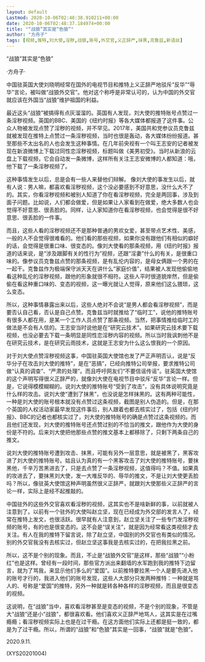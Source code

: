 ```yaml
---
layout: default
Lastmod: 2020-10-06T02:48:38.910211+00:00
date: 2020-10-06T02:48:37.184974+00:00
title: "“战狼”其实是“色狼”"
author: "方舟子"
tags: [视频,推特,刘大使,淫秽,战狼,账号,外交官,义正辞严,抹黑,克鲁兹,新语丝]
---
```


“战狼”其实是“色狼”

·方舟子·

中国驻英国大使刘晓明经常在国外的电视节目和推特上义正辞严地驳斥“反华”“辱华”言论，被叫做“战狼外交官”。他对这个称呼是非常认可的，认为中国的外交官就应该在外国当“战狼”维护祖国的利益。

最近这头“战狼”被搞得有点灰溜溜的。英国有人发现，刘大使的推特账号点赞过一条淫秽视频。英国的BBC、美国的《纽约时报》等各大媒体都报道了这件事。公众人物被发现点赞了淫秽的视频，并不罕见。2017年，美国共和党参议员克鲁兹就被发现在推特上点赞过一条淫秽视频，当时也很是轰动，各大媒体纷纷报道。甚至那些不太出名的人也会发生这种事情。在几年前央视有一个叫王志安的记者被发现在新浪微博上下载过同性恋淫秽视频，标题叫做《美男初受》。当时从新浪的云盘上下载视频，它会自动发一条微博，这样所有关注王志安微博的人都知道：哦，他下载了一条淫秽视频了。

这种事情发生以后，总是会有一些人来替他们辩解。 像刘大使的事发生以后，就有人说：男人嘛，都喜欢看淫秽视频，这个没必要感到不好意思，没什么大不了的。其实，你看淫秽视频和被别人知道了你在看淫秽视频，完全是两回事，涉及到面子问题。比如说，人们都会做爱，但是如果让人家看到在做爱，绝大多数人也会觉得不好意思、很丢脸的。同样，让人家知道你在看淫秽视频，也会觉得是很不好意思、很丢脸的一件事。

而且，这些人看的淫秽视频还不是那种普通的男欢女爱，甚至带点艺术性、美感，一般的人不会觉得很难看的。他们看的那些视频，如果你没有跟他们有相似的癖好的话，会觉得是很重口味、很变态的。像刘大使看的那条视频，用《纽约时报》报道的话来说，是“涉及跟脚有关的性行为”视频，还跟“淫妻”什么的有关，是很重口味的。像参议员克鲁兹点赞的那条视频，是有乱伦内容的，是母女俩跟一个男的在一起干。克鲁兹作为极端保守派天天在讲什么“家庭价值”，结果被人发现他偷偷地看这种乱伦的淫秽视频，跟他的形象就很不相符。这些人平时很道貌岸然，但是偷偷在看这种重口味的、变态的视频，这一曝光就让人觉得，原来他们这么猥琐，这么变态。

所以，这种事情暴露出来以后，这些人绝对不会说“是男人都会看淫秽视频”，而是要否认自己看，否认是自己点赞。克鲁兹当时就推给了“临时工”，说他的推特账号有很多人都在用，是某一个工作人员点赞了那条视频。当然，把事情推给临时工的做法是不会有人信的。王志安当时说他是在“研究云技术”。如果研究云技术要下载视频，也没必要去下载一条明显是同性恋淫秽内容的视频。所以当时我讽刺他不是在研究云技术，是在研究云雨技术，这就是王志安为什么这么恨我的一个原因。

对于刘大使点赞淫秽视频这事，中国驻英国大使馆也发了严正声明否认，说是“反华分子在攻击刘大使的推特”，是在“恶搞”，已经向推特公司举报，要求推特公司做“认真的调查”、“严肃的处理”。而且呼吁网友们“不要信谣传谣”。驻英国大使馆的这个声明写得很义正辞严的，就像刘大使在电视节目中驳斥“反华”言论一样。但是，它说得模模糊糊的。说刘大使的推特账号“受到了攻击”，没有具体说明究竟是什么样的攻击。说刘大使“遭到了抹黑”，也没说是怎样抹黑的。这有两种可能性，一种是刘大使的账号根本就没有点赞过这条视频，截图是别人伪造的。但是，在那个英国的人权活动家最早发现这件事后，别人跟着也都去核实过了，包括《纽约时报》、BBC的记者也都核实过了，刘大使的推特账号的确是点赞过这条视频的。而且他们还发现，刘大使的推特账号还点赞过别的不恰当的推文，跟他作为大使的身份是不符的。后来刘大使把他那些点赞的推文基本上都移除了，只剩下两条自己的推文。

说刘大使的推特账号遭到攻击、抹黑，可能有另外一层意思，就是被黑了，黑客攻进了刘大使的推特账号。姑且认为真的有一个黑客攻击了刘大使的推特账号，要抹黑他，千辛万苦黑进去了，只是去点赞了一条淫秽视频，这值得吗？不值。如果真的攻进去了，要抹黑刘大使，发一大堆反华的、辱华的推文，不是让刘大使更丢脸吗？所以，像驻英大使馆这种声明虽然很义正辞严，就跟刘大使那些义正辞严的言论一样，实际上是经不起推敲的。

中国驻外的这些外交官喜欢看淫秽的视频，这其实也不是啥新鲜的事，以前就被人注意到了。以前有一个驻外的大使叫赵立坚，现在已经成为外交部的发言人了，经常在推特上发文，也很活跃。很早就有人注意到，赵立坚关注了一些专门发淫秽视频的账号，有的也是很变态的。这不会是“误关注”，就是因为经常看这类视频才去关注。有人在我的推特下留言说，除了赵立坚，中国别的外交官也有类似的情况。别的外交官我没有去核实过，但赵立坚这事我是去核实过的，在把我拉黑之前。

所以，这不是个别的现象。而且，不止是“战狼外交官”是这样，那些“战狼”“小粉红”也是这样。曾经有一段时间，那些官方派出来翻墙的水军跑到我的推特下边留言，就为了骂我，来显示他们多么的“爱国”。以前推特要拉黑一个人是要先进入他的账号才行的，我进入他们的账号发现，这些人大部分只发两种推特：一种就是骂人的、号称是“爱国”的推特，另外一种就是转各种各样的淫秽视频，而且是很变态的视频。

这说明，在“战狼”当中，喜欢看淫秽甚至是变态的视频，不是个别的现象，不管是大“战狼”还是小“战狼”，都很喜欢看。他们喜欢义正辞严地骂人，这其实是在过嘴瘾瘾；看淫秽视频实际上也是在过干瘾。在这方面他们实际上还都是挺一致的，都是为了过干瘾。所以，所谓的“战狼”和“色狼”其实是一回事，“战狼”就是“色狼”。

2020.9.11.

(XYS20201004)

